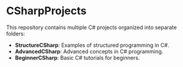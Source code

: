 # CSharpProjects

This repository contains multiple C# projects organized into separate folders:

- **StructureCSharp**: Examples of structured programming in C#.
- **AdvancedCSharp**: Advanced concepts in C# programming.
- **BeginnerCSharp**: Basic C# tutorials for beginners.
